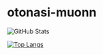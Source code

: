 # otonasi-muonn

![GitHub Stats](https://github-readme-stats.vercel.app/api?username=otonasi-muonn&show_icons=true&theme=radical)

[![Top Langs](https://github-readme-stats.vercel.app/api/top-langs/?username=otonasi-muonn&layout=compact)](https://github.com/anuraghazra/github-readme-stats)




